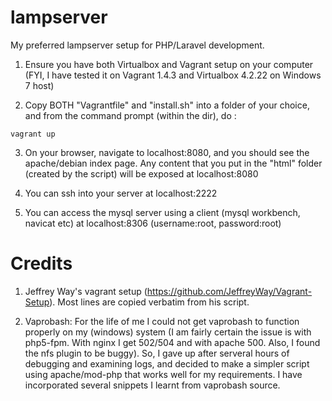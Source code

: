 lampserver
==========

My preferred lampserver setup for PHP/Laravel development. 

1. Ensure you have both Virtualbox and Vagrant setup on your computer (FYI, I have tested it on Vagrant 1.4.3 and Virtualbox 4.2.22 on Windows 7 host)

2. Copy BOTH "Vagrantfile" and "install.sh" into a folder of your choice, and from the command prompt (within the dir), do :

```vagrant up```

3. On your browser, navigate to localhost:8080, and you should see the apache/debian index page. Any content that you put in the "html" folder (created by the script) will be exposed at localhost:8080

4. You can ssh into your server at localhost:2222

5. You can access the mysql server using a client (mysql workbench, navicat etc) at localhost:8306 (username:root, password:root)

Credits
=======
1. Jeffrey Way's vagrant setup (https://github.com/JeffreyWay/Vagrant-Setup). Most lines are copied verbatim from his script.

2. Vaprobash: For the life of me I could not get vaprobash to function properly on my (windows) system (I am fairly certain the issue is with php5-fpm. With nginx I get 502/504 and with apache 500. Also, I found the nfs plugin to be buggy). So, I gave up after serveral hours of debugging and examining logs, and decided to make a simpler script using apache/mod-php that works well for my requirements. I have incorporated several snippets I learnt from vaprobash source.